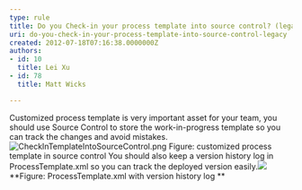 ```yaml
---
type: rule
title: Do you Check-in your process template into source control? (legacy)
uri: do-you-check-in-your-process-template-into-source-control-legacy
created: 2012-07-18T07:16:38.0000000Z
authors:
- id: 10
  title: Lei Xu
- id: 78
  title: Matt Wicks

---
```


 
​Customized process template is very important asset for your team, you should use Source Control to store the work-in-progress template so you can track the changes and avoid mistakes. 
![CheckInTemplateIntoSourceControl.png](/PublishingImages/CheckInTemplateIntoSourceControl.png)
Figure: customized process template in source control​
   ​You should also keep a version history log in ProcessTemplate.xml so you can track the deployed version easily.![](/PublishingImages/KeepHistoryForTemplate.png)
**Figure: ProcessTemplate.xml with version history log **
